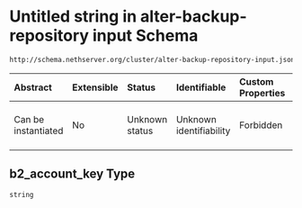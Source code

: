 # Untitled string in alter-backup-repository input Schema

```txt
http://schema.nethserver.org/cluster/alter-backup-repository-input.json#/$defs/b2_parameters/properties/b2_account_key
```



| Abstract            | Extensible | Status         | Identifiable            | Custom Properties | Additional Properties | Access Restrictions | Defined In                                                                                                |
| :------------------ | :--------- | :------------- | :---------------------- | :---------------- | :-------------------- | :------------------ | :-------------------------------------------------------------------------------------------------------- |
| Can be instantiated | No         | Unknown status | Unknown identifiability | Forbidden         | Allowed               | none                | [alter-backup-repository-input.json\*](cluster/alter-backup-repository-input.json "open original schema") |

## b2\_account\_key Type

`string`
